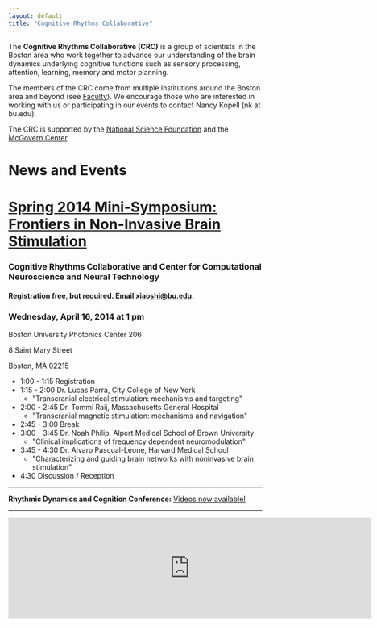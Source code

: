 ```yaml
---
layout: default
title: "Cognitive Rhythms Collaborative"
---
```


The <b>Cognitive Rhythms Collaborative (CRC)</b> is a group of scientists in the Boston area who work together to advance our understanding of the brain dynamics underlying cognitive functions such as sensory processing, attention,
learning, memory and motor planning.
  
The members of the CRC come from multiple institutions around the Boston area and beyond (see <a href="people_faculty.htm">Faculty</a>). We encourage those who are interested in working with us or participating in our events to contact Nancy Kopell (nk at bu.edu).

The CRC is supported by the <a href="http://www.nsf.org" target="_blank">National Science Foundation</a> and the <a href="http://mcgovern.mit.edu" target="_blank">McGovern Center</a>.

# News and Events
# [Spring 2014 Mini-Symposium: Frontiers in Non-Invasive Brain Stimulation](img/CRC2014F-Mini-Symposium.pdf)

### Cognitive Rhythms Collaborative and Center for Computational Neuroscience and Neural Technology

#### Registration free, but required. Email [xiaoshi@bu.edu](mailto:xiaoshi@bu.edu?Subject=Mini-Symposium%20registration").

### Wednesday, April 16, 2014 at 1 pm

Boston University Photonics Center 206

8 Saint Mary Street

Boston, MA 02215

* 1:00 - 1:15  Registration
* 1:15 - 2:00  Dr. Lucas Parra, City College of New York
  * "Transcranial electrical stimulation: mechanisms and targeting"
* 2:00 - 2:45 Dr. Tommi Raij, Massachusetts General Hospital
  * "Transcranial magnetic stimulation: mechanisms and navigation"
* 2:45 - 3:00  Break
* 3:00 - 3:45  Dr. Noah Philip, Alpert Medical School of Brown University
  * "Clinical implications of frequency dependent neuromodulation"
* 3:45 - 4:30  Dr. Alvaro Pascual-Leone, Harvard Medical School
  * "Characterizing and guiding brain networks with noninvasive brain stimulation"
* 4:30    Discussion / Reception

---

<p class="home"><b>Rhythmic Dynamics and Cognition Conference:</b> <a href="http://thesciencenetwork.org/programs/rhythmic-dynamics-and-cognition">Videos now available!</a></p>

--- 

  <iframe src="https://www.google.com/calendar/embed?mode=AGENDA&amp;height=600&amp;wkst=1&amp;bgcolor=%23FFFFFF&amp;src=j0dmopro3gm68jcjsc7c3ssklo%40group.calendar.google.com&amp;color=%235229A3&amp;ctz=America%2FNew_York" style=" border-width:0 " width="720px" height="200" frameborder="0" scrolling="no"></iframe>


